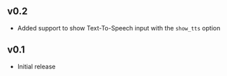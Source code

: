 ## v0.2
- Added support to show Text-To-Speech input with the `show_tts` option

## v0.1
- Initial release

